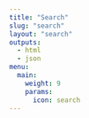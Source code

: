 ```yaml
---
title: "Search"
slug: "search"
layout: "search"
outputs:
  - html
  - json
menu:
  main:
    weight: 9
    params:
      icon: search
---
```

